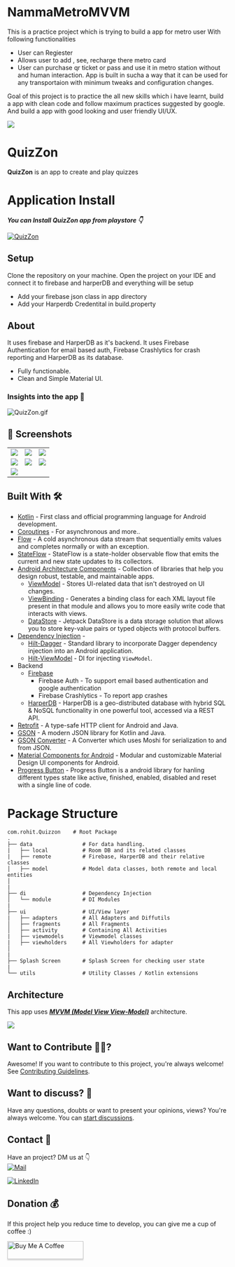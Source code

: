 # NammaMetroMVVM
This is a practice project which is trying to build a app for metro user 
With following functionalities
  * User can Regiester
  * Allows user to add , see, recharge there metro card
  * User can purchase qr ticket or pass and use it in metro station without and human interaction.
 App is built in sucha a way that it can be used for any transportaion with minimum tweaks and configuration changes.
 
 Goal of this project is to practice the all new skills which i have learnt, build a app with clean code and follow maximum practices suggested by google.
 And build a app with good looking and user friendly UI/UX.
 
 
![](media/QuizZon_Head.png)

# **QuizZon**

**QuizZon** is an app to create and play quizzes

# Application Install

***You can Install QuizZon app from playstore 👇***

[![QuizZon](https://img.shields.io/badge/QuizZon✅-APK-red.svg?style=for-the-badge&logo=googleplay)](https://play.google.com/store/apps/details?id=com.rohit.quizzon)

## Setup
Clone the repository on your machine. Open the project on your IDE and connect it to firebase and harperDB and everything will be setup

- Add your firebase json class in app directory
- Add your Harperdb Credentital in build.property

## About

 It uses firebase and HarperDB as it's backend. It uses Firebase Authentication for email based auth, Firebase Crashlytics for crash reporting and HarperDB as its database.

- Fully functionable.
- Clean and Simple Material UI.

### Insights into the app 🔎

![QuizZon.gif](https://raw.githubusercontent.com/rohitjakhar/Quizzon/0b7e611653fd3d6b9f8aaa6657025f4c6d20667f/media/Quizzon.gif?token=AIPBJFJQMRV5MFOAU5LVEH3A4ZL4A)

## 📸 Screenshots

||||
|:----------------------------------------:|:-----------------------------------------:|:-----------------------------------------: |
| ![](media/1.jpg) | ![](media/2.jpg) | ![](media/3.pnjpgg) |
| ![](media/4.jpg)  | ![](media/5.jpg) | ![](media/6.jpg)    |
| ![](media/7.jpg) 

## Built With 🛠
- [Kotlin](https://kotlinlang.org/) - First class and official programming language for Android development.
- [Coroutines](https://kotlinlang.org/docs/reference/coroutines-overview.html) - For asynchronous and more..
- [Flow](https://kotlin.github.io/kotlinx.coroutines/kotlinx-coroutines-core/kotlinx.coroutines.flow/-flow/) - A cold asynchronous data stream that sequentially emits values and completes normally or with an exception.
 - [StateFlow](https://developer.android.com/kotlin/flow/stateflow-and-sharedflow) - StateFlow is a state-holder observable flow that emits the current and new state updates to its collectors.
- [Android Architecture Components](https://developer.android.com/topic/libraries/architecture) - Collection of libraries that help you design robust, testable, and maintainable apps.
  - [ViewModel](https://developer.android.com/topic/libraries/architecture/viewmodel) - Stores UI-related data that isn't destroyed on UI changes.
  - [ViewBinding](https://developer.android.com/topic/libraries/view-binding) - Generates a binding class for each XML layout file present in that module and allows you to more easily write code that interacts with views.
  - [DataStore](https://developer.android.com/topic/libraries/architecture/datastore) - Jetpack DataStore is a data storage solution that allows you to store key-value pairs or typed objects with protocol buffers.
- [Dependency Injection](https://developer.android.com/training/dependency-injection) -
  - [Hilt-Dagger](https://dagger.dev/hilt/) - Standard library to incorporate Dagger dependency injection into an Android application.
  - [Hilt-ViewModel](https://developer.android.com/training/dependency-injection/hilt-jetpack) - DI for injecting `ViewModel`.
- Backend
  - [Firebase](https://firebase.google.com)
    - Firebase Auth - To support email based authentication and google authentication
    - Firebase Crashlytics - To report app crashes
  - [HarperDB](https://harperdb.io) -  HarperDB is a geo-distributed database with hybrid SQL & NoSQL functionality in one powerful tool, accessed via a REST API.
- [Retrofit](https://square.github.io/retrofit/) - A type-safe HTTP client for Android and Java.
- [GSON](https://github.com/google/gson) - A modern JSON library for Kotlin and Java.
- [GSON Converter](https://github.com/square/retrofit/tree/master/retrofit-converters/gson) - A Converter which uses Moshi for serialization to and from JSON.
- [Material Components for Android](https://github.com/material-components/material-components-android) - Modular and customizable Material Design UI components for Android.
- [Progress Button](https://github.com/hellosagar/ProgressButton) - Progress Button is a android library for hanling different types state like active, finished, enabled, disabled and reset with a single line of code.

# Package Structure

    com.rohit.Quizzon    # Root Package
    .
    ├── data                # For data handling.
    |   ├── local           # Room DB and its related classes
    |   ├── remote          # Firebase, HarperDB and their relative classes
    │   ├── model           # Model data classes, both remote and local entities
    │
    |
    ├── di                  # Dependency Injection
    │   └── module          # DI Modules
    |
    ├── ui                  # UI/View layer
    |   ├── adapters        # All Adapters and Diffutils
    │   ├── fragments       # All Fragments
    │   ├── activity        # Containing All Activities
    |   ├── viewmodels      # Viewmodel classes
    |   ├── viewholders     # All Viewholders for adapter
    │
    |
    ├── Splash Screen       # Splash Screen for checking user state
    |
    └── utils               # Utility Classes / Kotlin extensions


## Architecture
This app uses [***MVVM (Model View View-Model)***](https://developer.android.com/jetpack/docs/guide#recommended-app-arch) architecture.

![](https://developer.android.com/topic/libraries/architecture/images/final-architecture.png)

## Want to Contribute 🙋‍♂️?

Awesome! If you want to contribute to this project, you're always welcome! See [Contributing Guidelines](CONTRIBUTING.md).

## Want to discuss? 💬

Have any questions, doubts or want to present your opinions, views? You're always welcome. You can [start discussions](https://github.com/RohitJakhar/NotyKT/discussions).

## Contact 📩

Have an project? DM us at 👇<br>
[![Mail](https://img.shields.io/badge/Gmail-green.svg?style=for-the-badge&logo=gmail)](mailto://rohitjakhar940@gmail.com)

[![LinkedIn](https://img.shields.io/badge/LinkedIn-red.svg?style=for-the-badge&logo=linkedin)](https://www.linkedin.com/in/rohitjakhar0/)


## Donation 💰

If this project help you reduce time to develop, you can give me a cup of coffee :)

<a href="https://www.buymeacoffee.com/rohitjakhar" target="_blank"><img src="https://www.buymeacoffee.com/assets/img/custom_images/yellow_img.png" alt="Buy Me A Coffee" style="height: 41px !important;width: 174px !important;box-shadow: 0px 3px 2px 0px rgba(190, 190, 190, 0.5) !important;-webkit-box-shadow: 0px 3px 2px 0px rgba(190, 190, 190, 0.5) !important;" ></a>

<br>
